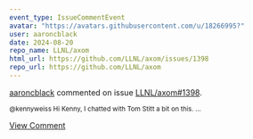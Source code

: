 ```yaml
---
event_type: IssueCommentEvent
avatar: "https://avatars.githubusercontent.com/u/18266995?"
user: aaroncblack
date: 2024-08-20
repo_name: LLNL/axom
html_url: https://github.com/LLNL/axom/issues/1398
repo_url: https://github.com/LLNL/axom
---
```


<a href='https://github.com/aaroncblack' target='_blank'>aaroncblack</a> commented on issue <a href='https://github.com/LLNL/axom/issues/1398' target='_blank'>LLNL/axom#1398</a>.

<small>@kennyweiss Hi Kenny, I chatted with Tom Stitt a bit on this....</small>

<a href='https://github.com/LLNL/axom/issues/1398' target='_blank'>View Comment</a>